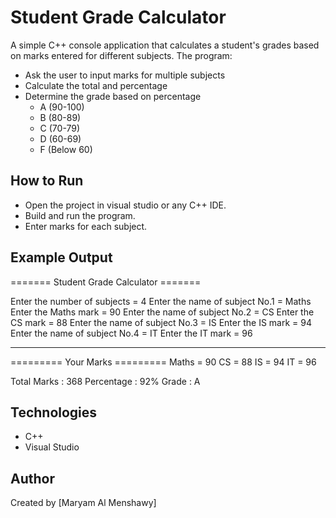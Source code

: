 # Student Grade Calculator 

A simple C++ console application that calculates a student's grades based on marks entered for different subjects.
The program:
- Ask the user to input marks for multiple subjects
- Calculate the total and percentage
- Determine the grade based on percentage
    - A (90-100)
    - B (80-89)
    - C (70-79)
    - D (60-69)
    - F (Below 60)

## How to Run
- Open the project in visual studio or any C++ IDE.
- Build and run the program.
- Enter marks for each subject.

## Example Output
======= Student Grade Calculator =======

Enter the number of subjects = 4
Enter the name of subject No.1 = Maths
Enter the Maths mark = 90
Enter the name of subject No.2 = CS
Enter the CS mark = 88
Enter the name of subject No.3 = IS
Enter the IS mark = 94
Enter the name of subject No.4 = IT
Enter the IT mark = 96

*************************************************

========= Your Marks =========
Maths = 90
CS = 88
IS = 94
IT = 96

Total Marks : 368
Percentage : 92%
Grade : A


## Technologies
- C++
- Visual Studio

## Author
Created by [Maryam Al Menshawy]


